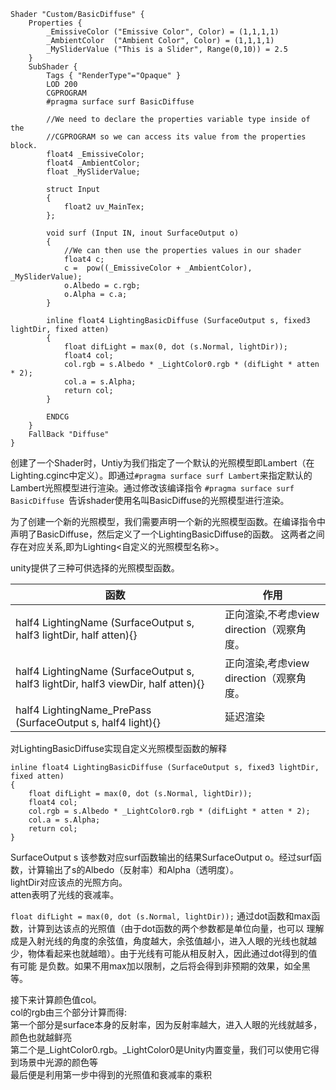 ```HLSL
Shader "Custom/BasicDiffuse" {
	Properties {
		_EmissiveColor ("Emissive Color", Color) = (1,1,1,1)
		_AmbientColor  ("Ambient Color", Color) = (1,1,1,1)
		_MySliderValue ("This is a Slider", Range(0,10)) = 2.5
	}
	SubShader {
		Tags { "RenderType"="Opaque" }
        LOD 200
        CGPROGRAM
        #pragma surface surf BasicDiffuse
        
       	//We need to declare the properties variable type inside of the
        //CGPROGRAM so we can access its value from the properties block.
        float4 _EmissiveColor;
        float4 _AmbientColor;
        float _MySliderValue;
        
        struct Input
        {
          	float2 uv_MainTex;
        };
        
        void surf (Input IN, inout SurfaceOutput o)
        {
            //We can then use the properties values in our shader
            float4 c;
            c =  pow((_EmissiveColor + _AmbientColor), _MySliderValue);
            o.Albedo = c.rgb;
            o.Alpha = c.a;
        }
        
        inline float4 LightingBasicDiffuse (SurfaceOutput s, fixed3 lightDir, fixed atten)
       	{
       	  	float difLight = max(0, dot (s.Normal, lightDir));
       	  	float4 col;
       	  	col.rgb = s.Albedo * _LightColor0.rgb * (difLight * atten * 2);
       	  	col.a = s.Alpha;
       	  	return col;
		}
        
		ENDCG
	} 
	FallBack "Diffuse"
}
```

创建了一个Shader时，Untiy为我们指定了一个默认的光照模型即Lambert（在Lighting.cginc中定义）。即通过``` #pragma surface surf Lambert ```来指定默认的
Lambert光照模型进行渲染。通过修改该编译指令 ```#pragma surface surf BasicDiffuse ```告诉shader使用名叫BasicDiffuse的光照模型进行渲染。  

为了创建一个新的光照模型，我们需要声明一个新的光照模型函数。在编译指令中声明了BasicDiffuse，然后定义了一个LightingBasicDiffuse的函数。
这两者之间存在对应关系,即为Lighting<自定义的光照模型名称>。 

unity提供了三种可供选择的光照模型函数。  

函数 | 作用
------------ | -------------
half4 LightingName (SurfaceOutput s, half3 lightDir, half atten){} | 正向渲染,不考虑view direction（观察角度。
half4 LightingName (SurfaceOutput s, half3 lightDir, half3 viewDir, half atten){} | 正向渲染,考虑view direction（观察角度。
half4 LightingName_PrePass (SurfaceOutput s, half4 light){} | 延迟渲染

对LightingBasicDiffuse实现自定义光照模型函数的解释  
```HLSL
inline float4 LightingBasicDiffuse (SurfaceOutput s, fixed3 lightDir, fixed atten)
{
    float difLight = max(0, dot (s.Normal, lightDir));
    float4 col;
    col.rgb = s.Albedo * _LightColor0.rgb * (difLight * atten * 2);
    col.a = s.Alpha;
    return col;
}
```
SurfaceOutput s 该参数对应surf函数输出的结果SurfaceOutput o。经过surf函数，计算输出了s的Albedo（反射率）和Alpha（透明度）。  
lightDir对应该点的光照方向。  
atten表明了光线的衰减率。  

``` float difLight = max(0, dot (s.Normal, lightDir)); ``` 通过dot函数和max函数，计算到达该点的光照值（由于dot函数的两个参数都是单位向量，也可以
理解成是入射光线的角度的余弦值，角度越大，余弦值越小，进入人眼的光线也就越少，物体看起来也就越暗）。由于光线有可能从相反射入，因此通过dot得到的值有可能
是负数。如果不用max加以限制，之后将会得到非预期的效果，如全黑等。

接下来计算颜色值col。  
col的rgb由三个部分计算而得:  
第一个部分是surface本身的反射率，因为反射率越大，进入人眼的光线就越多，颜色也就越鲜亮  
第二个是_LightColor0.rgb。_LightColor0是Unity内置变量，我们可以使用它得到场景中光源的颜色等  
最后便是利用第一步中得到的光照值和衰减率的乘积





